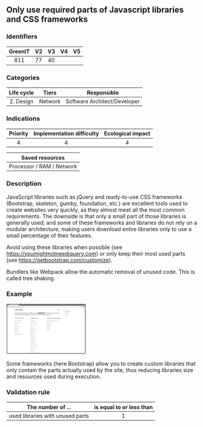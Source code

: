 ## Only use required parts of Javascript libraries and CSS frameworks

### Identifiers

| GreenIT | V2  | V3  | V4  | V5  |
| :-----: | :-: | :-: | :-: | :-: |
|   811   | 77  | 40  |     |     |

### Categories

| Life cycle |  Tiers  |         Responsible          |
| :--------: | :-----: | :--------------------------: |
| 2. Design  | Network | Software Architect/Developer |

### Indications

| Priority | Implementation difficulty | Ecological impact |
| :------: | :-----------------------: | :---------------: |
|    4     |             4             |         4         |

|      Saved resources      |
| :-----------------------: |
| Processor / RAM / Network |

### Description

JavaScript libraries such as jQuery and ready-to-use CSS frameworks (Bootstrap, skeleton, gumby, foundation, etc.)
are excellent tools used to create websites very quickly, as they almost meet all the most common requirements.
The downside is that only a small part of those libraries is generally used; and some of these frameworks and libraries
do not rely on a modular architecture, making users download entire libraries only to use a small percentage of their features.

Avoid using these libraries when possible (see https://youmightnotneedjquery.com)
or only keep their most used parts (see https://getbootstrap.com/customize).

Bundlers like Webpack allow the automatic removal of unused code. This is called tree shaking.

### Example

![img_1.png](img_1.png)

Some frameworks (here Bootstrap) allow you to create custom libraries that only contain the parts actually used by the site,
thus reducing libraries size and resources used during execution.

### Validation rule

| The number of ...                | is equal to or less than |
| -------------------------------- | :----------------------: |
| used libraries with unused parts |            1             |

